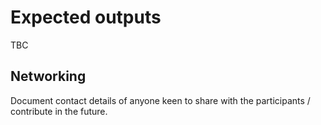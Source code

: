 # Expected outputs

TBC

## Networking

Document contact details of anyone keen to share with the participants / contribute in the future.
